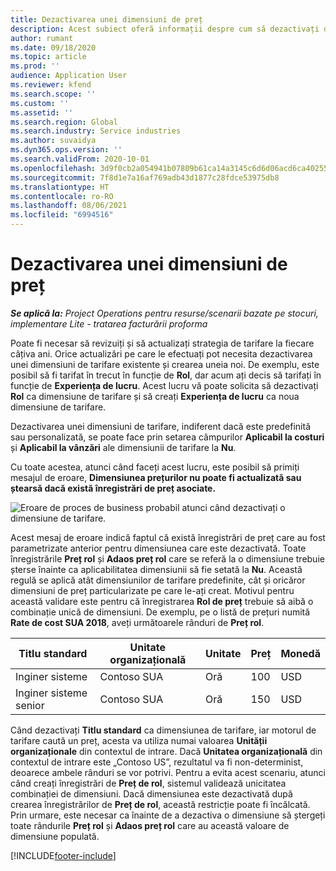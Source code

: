 ```yaml
---
title: Dezactivarea unei dimensiuni de preț
description: Acest subiect oferă informații despre cum să dezactivați dimensiunile de preț.
author: rumant
ms.date: 09/18/2020
ms.topic: article
ms.prod: ''
audience: Application User
ms.reviewer: kfend
ms.search.scope: ''
ms.custom: ''
ms.assetid: ''
ms.search.region: Global
ms.search.industry: Service industries
ms.author: suvaidya
ms.dyn365.ops.version: ''
ms.search.validFrom: 2020-10-01
ms.openlocfilehash: 3d9f0cb2a054941b07809b61ca14a3145c6d6d06acd6ca40255d5ec9de92be22
ms.sourcegitcommit: 7f8d1e7a16af769adb43d1877c28fdce53975db8
ms.translationtype: HT
ms.contentlocale: ro-RO
ms.lasthandoff: 08/06/2021
ms.locfileid: "6994516"
---
```

# <a name="turning-off-a-pricing-dimension"></a>Dezactivarea unei dimensiuni de preț

_**Se aplică la:** Project Operations pentru resurse/scenarii bazate pe stocuri, implementare Lite - tratarea facturării proforma_

Poate fi necesar să revizuiți și să actualizați strategia de tarifare la fiecare câțiva ani. Orice actualizări pe care le efectuați pot necesita dezactivarea unei dimensiuni de tarifare existente și crearea uneia noi. De exemplu, este posibil să fi tarifat în trecut în funcție de **Rol**, dar acum ați decis să tarifați în funcție de **Experiența de lucru**. Acest lucru vă poate solicita să dezactivați **Rol** ca dimensiune de tarifare și să creați **Experiența de lucru** ca noua dimensiune de tarifare. 

Dezactivarea unei dimensiuni de tarifare, indiferent dacă este predefinită sau personalizată, se poate face prin setarea câmpurilor **Aplicabil la costuri** și **Aplicabil la vânzări** ale dimensiunii de tarifare la **Nu**.

Cu toate acestea, atunci când faceți acest lucru, este posibil să primiți mesajul de eroare, **Dimensiunea prețurilor nu poate fi actualizată sau ștearsă dacă există înregistrări de preț asociate.**

![Eroare de proces de business probabil atunci când dezactivați o dimensiune de tarifare.](media/Business-Process-Error.png)

Acest mesaj de eroare indică faptul că există înregistrări de preț care au fost parametrizate anterior pentru dimensiunea care este dezactivată. Toate înregistrările **Preț rol** și **Adaos preț rol** care se referă la o dimensiune trebuie șterse înainte ca aplicabilitatea dimensiunii să fie setată la **Nu**. Această regulă se aplică atât dimensiunilor de tarifare predefinite, cât și oricăror dimensiuni de preț particularizate pe care le-ați creat. Motivul pentru această validare este pentru că înregistrarea **Rol de preț** trebuie să aibă o combinație unică de dimensiuni. De exemplu, pe o listă de prețuri numită **Rate de cost SUA 2018**, aveți următoarele rânduri de **Preț rol**. 

| Titlu standard         | Unitate organizațională    |Unitate   |Preț  |Monedă  |
| -----------------------|-------------|-------|-------|----------|
| Inginer sisteme|Contoso SUA|Oră| 100|USD|
| Inginer sisteme senior|Contoso SUA|Oră| 150| USD|


Când dezactivați **Titlu standard** ca dimensiunea de tarifare, iar motorul de tarifare caută un preț, acesta va utiliza numai valoarea **Unității organizaționale** din contextul de intrare. Dacă **Unitatea organizațională** din contextul de intrare este „Contoso US”, rezultatul va fi non-determinist, deoarece ambele rânduri se vor potrivi. Pentru a evita acest scenariu, atunci când creați înregistrări de **Preț de rol**, sistemul validează unicitatea combinației de dimensiuni. Dacă dimensiunea este dezactivată după crearea înregistrărilor de **Preț de rol**, această restricție poate fi încălcată. Prin urmare, este necesar ca înainte de a dezactiva o dimensiune să ștergeți toate rândurile **Preț rol** și **Adaos preț rol** care au această valoare de dimensiune populată.


[!INCLUDE[footer-include](../includes/footer-banner.md)]
